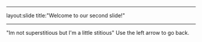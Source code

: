 _ _ _
layout:slide
title:"Welcome to our second slide!"
_ _ _
"Im not superstitious but I'm a little stitious"
Use the left arrow to go back. 
